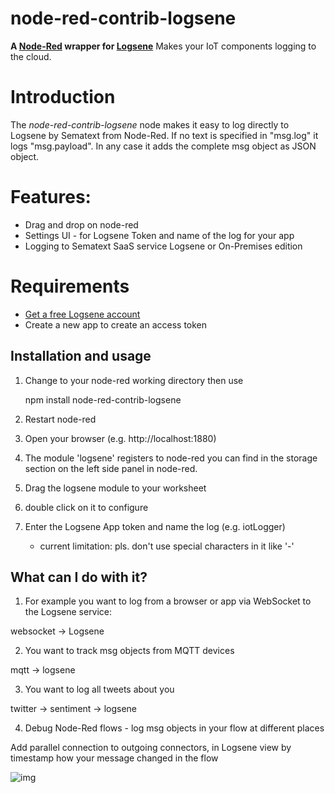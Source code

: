 # node-red-contrib-logsene

**A [Node-Red](http://nodered.org/) wrapper for [Logsene](http://sematext.com/logsene)**
Makes your IoT components logging to the cloud. 


# Introduction

The _node-red-contrib-logsene_ node makes it  easy to log directly to  Logsene by Sematext from Node-Red.
If no text is specified in "msg.log" it logs "msg.payload". In any case it adds the complete msg  object as JSON object.

# Features:

   * Drag and drop on node-red
   * Settings UI - for Logsene Token and name of the log for your app
   * Logging to Sematext SaaS service Logsene or On-Premises edition


# Requirements

- [Get a free Logsene account](https://apps.sematext.com/users-web/register.do)
- Create a new app to create an access token

## Installation and usage

1) Change to your node-red working directory then use

	npm install node-red-contrib-logsene

2) Restart node-red


3) Open your browser (e.g. http://localhost:1880)

4) The module 'logsene' registers to node-red you can find in the storage section on the left side panel in node-red.

5) Drag the logsene module to your worksheet

6) double click on it to configure

7) Enter the Logsene App token and name the log  (e.g. iotLogger)
    - current limitation: pls. don't use special characters in it like '-'

## What can I do with it? 

1) For example you want to log from a browser or app via WebSocket to the Logsene service:

websocket -> Logsene

2) You want to track msg objects from MQTT devices

mqtt -> logsene

3) You want to log all tweets about you

twitter -> sentiment -> logsene

4) Debug Node-Red flows - log msg objects in your flow at different places

Add parallel connection to outgoing connectors, in Logsene view by timestamp how your message changed in the flow

![img](https://cloud.githubusercontent.com/assets/7289505/4992969/c0d22d42-69a8-11e4-9891-f1280a9339f5.png)
